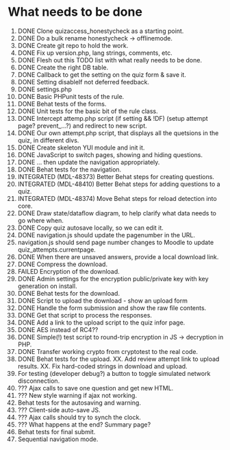 # What needs to be done

 1. DONE Clone quizaccess_honestycheck as a starting point.
 2. DONE Do a bulk rename honestycheck -> offlinemode.
 3. DONE Create git repo to hold the work.
 4. DONE Fix up version.php, lang strings, comments, etc.
 4. DONE Flesh out this TODO list with what really needs to be done.
 5. DONE Create the right DB table.
 6. DONE Callback to get the setting on the quiz form & save it.
 7. DONE Setting disableIf not deferred feedback.
 8. DONE settings.php
 9. DONE Basic PHPunit tests of the rule.
10. DONE Behat tests of the forms.
11. DONE Unit tests for the basic bit of the rule class.
12. DONE Intercept attemp.php script (if setting && !DF) (setup attempt page? prevent_...?) and redirect to new script.
13. DONE Our own attempt.php script, that displays all the quetsions in the quiz, in different divs.
14. DONE Create skeleton YUI module and init it.
15. DONE JavaScript to switch pages, showing and hiding questions.
16. DONE ... then update the navigation appropriately.
17. DONE Behat tests for the navigation.
18. INTEGRATED (MDL-48373) Better Behat steps for creating questions.
19. INTEGRATED (MDL-48410) Better Behat steps for adding questions to a quiz.
20. INTEGRATED (MDL-48374) Move Behat steps for reload detection into core.
21. DONE Draw state/dataflow diagram, to help clarify what data needs to go where when.
22. DONE Copy quiz autosave locally, so we can edit it.
23. DONE navigation.js should update the pagenumber in the URL.
24. navigation.js should send page number changes to Moodle to update quiz_attempts.currentpage.
25. DONE When there are unsaved answers, provide a local download link.
26. DONE Compress the download.
27. FAILED Encryption of the download.
28. DONE Admin settings for the encryption public/private key with key generation on install.
29. DONE Behat tests for the download.
30. DONE Script to upload the download - show an upload form
31. DONE Handle the form submission and show the raw file contents.
32. DONE Get that script to process the responses.
33. DONE Add a link to the upload script to the quiz infor page.
34. DONE AES instead of RC4??
35. DONE Simple(!) test script to round-trip encryption in JS -> decryption in PHP.
36. DONE Transfer working crypto from cryptotest to the real code.
37. DONE Behat tests for the upload.
XX. Add review attempt link to upload results.
XX. Fix hard-coded strings in download and upload.
38. For testing (developer debug?) a button to toggle simulated network disconnection.
39. ??? Ajax calls to save one question and get new HTML.
40. ??? New style warning if ajax not working.
41. Behat tests for the autosaving and warning.
42. ??? Client-side auto-save JS.
43. ??? Ajax calls should try to synch the clock.
44. ??? What happens at the end? Summary page?
45. Behat tests for final submit.
46. Sequential navigation mode.

